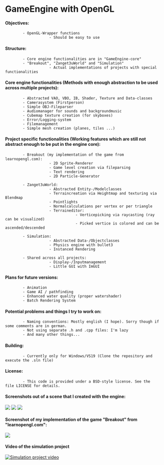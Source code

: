 # GameEngine with OpenGL

#### Objectives:
            - OpenGL-Wrapper functions
                        - Should be easy to use

#### Structure:
            - Core engine functionalities are in "GameEngine-core"
            - "Breakout", "Zanget3uWorld" and "Simulation"
                        - Actual implementations of projects with special functionalities

#### Core engine functionalities (Methods with enough abstraction to be used across multiple projects):
            - Abstracted VAO, VBO, IB, Shader, Texture and Data-classes
            - Camerasystem (Firstperson)
            - Simple OBJ-Fileparser
            - Audiomanager for sounds and backgroundmusic
            - Cubemap texture creation (for skyboxes)
            - Error/Logging-system
            - Filemanagement
            - Simple mesh creation (planes, tiles ...)

#### Project specific functionalities (Working features which are still not abstract enough to be put in the engine core): 
            - Breakout (my implementation of the game from learnopengl.com):
                        - 2D Sprite-Renderer
                        - Game level creation via fileparsing
                        - Text rendering
                        - 2D Particle-Generator
                        
            - Zanget3uWorld:
                        - Abstracted Entity-/Modelclasses
                        - Terraincreation via Heightmap and texturing via Blendmap
                        - Pointlights
                        - Normalcalculations per vertex or per triangle
                        - Terraineditor:
                                    - Verticepicking via raycasting (ray can be visualized)
                                    - Picked vertice is colored and can be ascended/descended
                                    
            - Simulation:
                        - Abstracted Data-/Objectclasses 
                        - Physics engine with bullet3
                        - Instanced Rendering
            
            - Shared across all projects:
                        - Display-/Inputmanagement
                        - Little GUI with ImGUI
                        
#### Plans for future versions:
            - Animation
            - Game AI / pathfinding
            - Enhanced water quality (proper watershader)
            - Batch Rendering System           
            
#### Potential problems and things I try to work on:
            - Naming conventions: Mostly english (I hope). Sorry though if some comments are in german.
            - Not using separate .h and .cpp files: I'm lazy  
            - And many other things...            
            
#### Building:
            - Currently only for Windows/VS19 (Clone the repository and execute the .sln file)
            
#### License:
            - This code is provided under a BSD-style license. See the file LICENSE for details.

#### Screenshots out of a scene that I created with the engine:

<img src="https://user-images.githubusercontent.com/59279641/77147299-375d0f00-6a8d-11ea-9db8-0d94d04d178b.PNG"/>
<img src="https://user-images.githubusercontent.com/59279641/77147427-7ee39b00-6a8d-11ea-86cd-6ba2ad74efff.PNG"/>
<img src="https://user-images.githubusercontent.com/59279641/77147461-94f15b80-6a8d-11ea-82b8-0a67f637a7c7.PNG"/>  
 
#### Screenshot of my implementation of the game "Breakout" from "learnopengl.com":
<img src="https://user-images.githubusercontent.com/59279641/91633530-3d1a3180-e9e9-11ea-889c-74dba8e7e700.PNG"/>

#### Video of the simulation project
[![Simulation project video](https://user-images.githubusercontent.com/59279641/106173433-34927680-6194-11eb-9cfc-caabc3781d1f.gif)](https://user-images.githubusercontent.com/59279641/106173014-c0f06980-6193-11eb-9ea6-1efb2e17c5a9.mp4)
